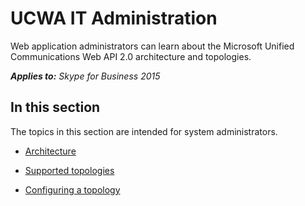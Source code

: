 
# UCWA IT Administration
Web application administrators can learn about the Microsoft Unified Communications Web API 2.0 architecture and topologies.


 _**Applies to:** Skype for Business 2015_

## In this section

The topics in this section are intended for system administrators.


- [Architecture](Architecture.md)
 
- [Supported topologies](SupportedTopologies.md)
 
- [Configuring a topology](ConfiguringATopology.md)
 
